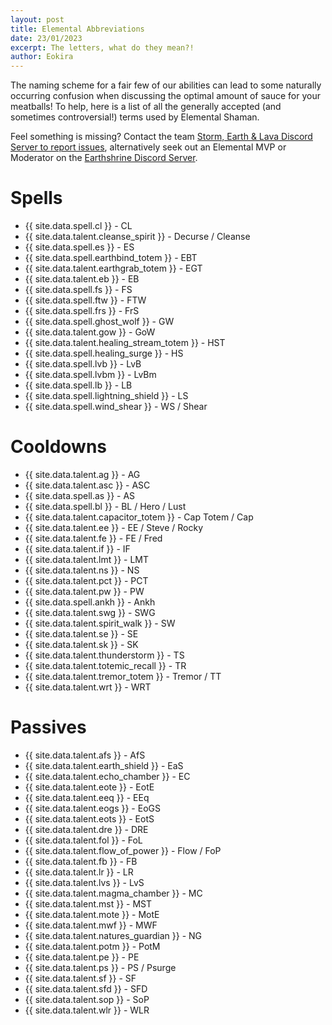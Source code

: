 ```yaml
---
layout: post
title: Elemental Abbreviations
date: 23/01/2023
excerpt: The letters, what do they mean?!
author: Eokira
---
```


The naming scheme for a fair few of our abilities can lead to some naturally occurring confusion when discussing the optimal amount of sauce for your meatballs!
To help, here is a list of all the generally accepted (and sometimes controversial!) terms used by Elemental Shaman.

Feel something is missing? 
Contact the team [Storm, Earth & Lava Discord Server to report issues](https://discord.gg/y5dUf3PWrU), 
alternatively seek out an Elemental MVP or Moderator on the [Earthshrine Discord Server](https://discord.gg/pGkPDzh7rP).

# Spells

- {{ site.data.spell.cl }} - CL
- {{ site.data.talent.cleanse_spirit }} - Decurse / Cleanse
- {{ site.data.spell.es }} - ES
- {{ site.data.spell.earthbind_totem }} - EBT
- {{ site.data.talent.earthgrab_totem }} - EGT
- {{ site.data.talent.eb }} - EB
- {{ site.data.spell.fs }} - FS
- {{ site.data.spell.ftw }} - FTW
- {{ site.data.spell.frs }} - FrS
- {{ site.data.spell.ghost_wolf }} - GW
- {{ site.data.talent.gow }} - GoW
- {{ site.data.talent.healing_stream_totem }} - HST
- {{ site.data.spell.healing_surge }} - HS
- {{ site.data.spell.lvb }} - LvB
- {{ site.data.spell.lvbm }} - LvBm
- {{ site.data.spell.lb }} - LB
- {{ site.data.spell.lightning_shield }} - LS
- {{ site.data.spell.wind_shear }} - WS / Shear

# Cooldowns

- {{ site.data.talent.ag }} - AG
- {{ site.data.talent.asc }} - ASC
- {{ site.data.spell.as }} - AS
- {{ site.data.spell.bl }} - BL / Hero / Lust
- {{ site.data.talent.capacitor_totem }} - Cap Totem / Cap
- {{ site.data.talent.ee }} - EE / Steve / Rocky
- {{ site.data.talent.fe }} - FE / Fred
- {{ site.data.talent.if }} - IF
- {{ site.data.talent.lmt }} - LMT
- {{ site.data.talent.ns }} - NS
- {{ site.data.talent.pct }} - PCT
- {{ site.data.talent.pw }} - PW
- {{ site.data.spell.ankh }} - Ankh
- {{ site.data.talent.swg }} - SWG
- {{ site.data.talent.spirit_walk }} - SW
- {{ site.data.talent.se }} - SE 
- {{ site.data.talent.sk }} - SK
- {{ site.data.talent.thunderstorm }} - TS
- {{ site.data.talent.totemic_recall }} - TR
- {{ site.data.talent.tremor_totem }} - Tremor / TT
- {{ site.data.talent.wrt }} - WRT

# Passives

- {{ site.data.talent.afs }} - AfS
- {{ site.data.talent.earth_shield }} - EaS 
- {{ site.data.talent.echo_chamber }} - EC
- {{ site.data.talent.eote }} - EotE
- {{ site.data.talent.eeq }} - EEq
- {{ site.data.talent.eogs }} - EoGS
- {{ site.data.talent.eots }} - EotS
- {{ site.data.talent.dre }} - DRE
- {{ site.data.talent.fol }} - FoL
- {{ site.data.talent.flow_of_power }} - Flow / FoP
- {{ site.data.talent.fb }} - FB
- {{ site.data.talent.lr }} - LR
- {{ site.data.talent.lvs }} - LvS
- {{ site.data.talent.magma_chamber }} - MC
- {{ site.data.talent.mst }} - MST
- {{ site.data.talent.mote }} - MotE
- {{ site.data.talent.mwf }} - MWF
- {{ site.data.talent.natures_guardian }} - NG
- {{ site.data.talent.potm }} - PotM
- {{ site.data.talent.pe }} - PE
- {{ site.data.talent.ps }} - PS / Psurge
- {{ site.data.talent.sf }} - SF
- {{ site.data.talent.sfd }} - SFD
- {{ site.data.talent.sop }} - SoP
- {{ site.data.talent.wlr }} - WLR

